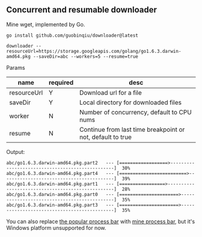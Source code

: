 Concurrent and resumable downloader
---
Mine wget, implemented by Go.

```
go install github.com/guobinqiu/downloader@latest

downloader --resourceUrl=https://storage.googleapis.com/golang/go1.6.3.darwin-amd64.pkg --saveDir=abc --workers=5 --resume=true
```

Params

name|required|desc
---|---|---
resourceUrl|Y|Download url for a file
saveDir|Y|Local directory for downloaded files
worker|N|Number of concurrency, default to CPU nums
resume|N|Continue from last time breakpoint or not, default to true

Output:

```
abc/go1.6.3.darwin-amd64.pkg.part2   --- [==================>-------------------------------------------------]  30%
abc/go1.6.3.darwin-amd64.pkg.part4   --- [=========================>------------------------------------------]  39%
abc/go1.6.3.darwin-amd64.pkg.part1   --- [=================>--------------------------------------------------]  28%
abc/go1.6.3.darwin-amd64.pkg.part0   --- [======================>---------------------------------------------]  35%
abc/go1.6.3.darwin-amd64.pkg.part3   --- [======================>---------------------------------------------]  35%
```

You can also replace [the popular process bar](https://github.com/gosuri/uiprogress) with [mine process bar](https://github.com/guobinqiu/process), but it's Windows platform unsupported for now.
